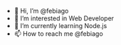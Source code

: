 - 👋 Hi, I’m @febiago
- 👀 I’m interested in Web Developer
- 🌱 I’m currently learning Node.js
- 📫 How to reach me @febiago

<!---
febiago/febiago is a ✨ special ✨ repository because its `README.md` (this file) appears on your GitHub profile.
You can click the Preview link to take a look at your changes.
--->

